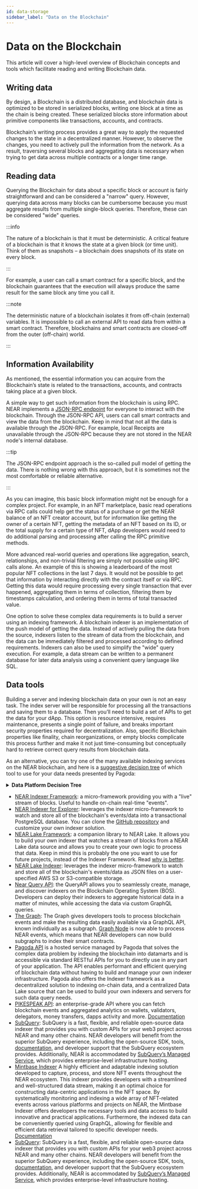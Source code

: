```yaml
---
id: data-storage
sidebar_label: "Data on the Blockchain"
---
```


# Data on the Blockchain

This article will cover a high-level overview of Blockchain concepts and tools which facilitate reading and writing Blockchain data. 

## Writing data

By design, a Blockchain is a distributed database, and blockchain data is optimized to be stored in serialized blocks, writing one block at a time as the chain is being created. These serialized blocks store information about primitive components like transactions, accounts, and contracts. 


Blockchain’s writing process provides a great way to apply the requested changes to the state in a decentralized manner. However, to observe the changes, you need to actively pull the information from the network. As a result, traversing several blocks and aggregating data is necessary when trying to get data across multiple contracts or a longer time range.


## Reading data


Querying the Blockchain for data about a specific block or account is fairly straightforward and can be considered a "narrow" query. However, querying data across many blocks can be cumbersome because you must aggregate results from multiple single-block queries. Therefore, these can be considered "wide" queries.


:::info

The nature of a blockchain is that it must be deterministic. A critical feature of a blockchain is that it knows the state at a given block (or time unit). Think of them as snapshots –  a blockchain does snapshots of its state on every block.

:::


For example, a user can call a smart contract for a specific block, and the blockchain guarantees that the execution will always produce the same result for the same block any time you call it.


:::note

The deterministic nature of a blockchain isolates it from off-chain (external) variables. It is impossible to call an external API to read data from within a smart contract. Therefore, blockchains and smart contracts are closed-off from the outer (off-chain) world.

:::

## Information Availability


As mentioned, the essential information you can acquire from the Blockchain’s state is related to the transactions, accounts, and contracts taking place at a given block. 


A simple way to get such information from the blockchain is using RPC. NEAR implements a [JSON-RPC endpoint](/api/rpc/introduction) for everyone to interact with the blockchain. Through the JSON-RPC API, users can call smart contracts and view the data from the blockchain.
Keep in mind that not all the data is available through the JSON-RPC. For example, local Receipts are unavailable through the JSON-RPC because they are not stored in the NEAR node's internal database.


:::tip

The JSON-RPC endpoint  approach is the so-called pull model of getting the data. There is nothing wrong with this approach, but it is sometimes not the most comfortable or reliable alternative.

:::

As you can imagine, this basic block information might not be enough for a complex project. For example, in an NFT marketplace, basic read operations via RPC calls could help get the status of a purchase or get the NEAR balance of an NFT creator account, but for information like getting the owner of a certain NFT, getting the metadata of an NFT based on its ID, or the total supply for a certain type of NFT, dApp developers would need to do additional parsing and processing after calling the RPC primitive methods. 


More advanced real-world queries and operations like aggregation, search, relationships, and non-trivial filtering are simply not possible using RPC calls alone. An example of this is showing a leaderboard of the most popular NFT collections in the last 7 days. It would not be possible to get that information by interacting directly with the contract itself or via RPC. Getting this data would require processing every single transaction that ever happened, aggregating them in terms of collection, filtering them by timestamps calculation, and ordering them in terms of total transacted value. 


One option to solve these complex data requirements is to build a server using an indexing framework. A blockchain indexer is an implementation of the push model of getting the data. Instead of actively pulling the data from the source, indexers listen to the stream of data from the blockchain, and the data can be immediately filtered and processed according to defined requirements. Indexers can also be used to simplify the "wide" query execution. For example, a data stream can be written to a permanent database for later data analysis using a convenient query language like SQL.


## Data tools


Building a server and indexing blockchain data on your own is not an easy task. The index server will be responsible for processing all the transactions and saving them to a database. Then you’ll need to build a set of APIs to get the data for your dApp. This option is resource intensive, requires maintenance, presents a single point of failure, and breaks important security properties required for decentralization.
Also, specific Blockchain properties like finality, chain reorganizations, or empty blocks complicate this process further and make it not just time-consuming but conceptually hard to retrieve correct query results from blockchain data.


As an alternative, you can try one of the many available indexing services on the NEAR blockchain, and here is a [suggestive decision tree](https://docs.pagoda.co/decision-tree-lt) of which tool to use for your data needs presented by Pagoda:

<details>
<summary><b>Data Platform Decision Tree</b></summary>
<a href="/docs/assets/data-decision-tree.png" target="_blank">
<img src="/docs/assets/data-decision-tree.png" />
</a>
</details>


* [NEAR Indexer Framework](/concepts/advanced/near-indexer-framework): a micro-framework providing you with a "live" stream of blocks. Useful to handle on-chain real-time "events".
* [NEAR Indexer for Explorer](/tools/indexer-for-explorer): leverages the indexer micro-framework to watch and store all of the blockchain's events/data into a transactional PostgreSQL database. You can clone the [GitHub repository](https://github.com/near/near-indexer-for-explorer) and customize your own indexer solution.
* [NEAR Lake Framework](/concepts/advanced/near-lake-framework): a companion library to NEAR Lake. It allows you to build your own indexer that watches a stream of blocks from a NEAR Lake data source and allows you to create your own logic to process that data. Keep in mind this is probably the one you want to use for future projects, instead of the Indexer Framework. Read [why is better](/concepts/advanced/near-indexer-framework#why-is-it-better-than-near-indexer-framework).
* [NEAR Lake Indexer](/concepts/advanced/near-lake-framework): leverages the indexer micro-framework to watch and store all of the blockchain's events/data as JSON files on a user-specified AWS S3 or S3-compatible storage.
* [Near Query API](https://near.org/dataplatform.near/widget/QueryApi.Dashboard): the QueryAPI allows you to seamlessly create, manage, and discover indexers on the Blockchain Operating System (BOS). Developers can deploy their indexers to aggregate historical data in a matter of minutes, while accessing the data via custom GraphQL queries.
* [The Graph](https://thegraph.com/docs/en/cookbook/near/): The Graph gives developers tools to process blockchain events and make the resulting data easily available via a GraphQL API, known individually as a subgraph. [Graph Node](https://github.com/graphprotocol/graph-node) is now able to process NEAR events, which means that NEAR developers can now build subgraphs to index their smart contracts.
* [Pagoda API](https://pagoda.co) is a hosted service managed by Pagoda that solves the complex data problem by indexing the blockchain into datamarts and is accessible via standard RESTful APIs for you to directly use in any part of your application. The API enables performant and efficient querying of blockchain data without having to build and manage your own indexer infrastructure. Pagoda also offers the Indexer framework as a decentralized solution to indexing on-chain data, and a centralized Data Lake source that can be used to build your own indexers and servers for such data query needs.
* [PIKESPEAK API](https://pikespeak.ai): an enterprise-grade API where you can fetch blockchain events and aggregated analytics on wallets, validators, delegators, money transfers, dapps activity and more. [Documentation](https://doc.pikespeak.ai/)
* [SubQuery](https://academy.subquery.network/quickstart/quickstart_chains/near.html): SubQuery is a fast, flexible, and reliable open-source data indexer that provides you with custom APIs for your web3 project across NEAR and many other chains. NEAR developers will benefit from the superior SubQuery experience, including the open-source SDK, tools, [documentation](https://academy.subquery.network), and developer support that the SubQuery ecosystem provides. Additionally, NEAR is accommodated by [SubQuery’s Managed Service](http://managedservice.subquery.network), which provides enterprise-level infrastructure hosting.
* [Mintbase Indexer](https://mintbase.xyz/) A highly efficient and adaptable indexing solution developed to capture, process, and store NFT events throughout the NEAR ecosystem. This indexer provides developers with a streamlined and well-structured data stream, making it an optimal choice for constructing data-centric applications in the NFT space. By systematically monitoring and indexing a wide array of NFT-related events across various platforms and projects on NEAR, the Mintbase Indexer offers developers the necessary tools and data access to build innovative and practical applications. Furthermore, the indexed data can be conveniently queried using GraphQL, allowing for flexible and efficient data retrieval tailored to specific developer needs. [Documentation](https://docs.mintbase.xyz/dev/mintbase-graph)
* [SubQuery](https://academy.subquery.network/quickstart/quickstart_chains/near.html): SubQuery is a fast, flexible, and reliable open-source data indexer that provides you with custom APIs for your web3 project across NEAR and many other chains. NEAR developers will benefit from the superior SubQuery experience, including the open-source SDK, tools, [documentation](https://academy.subquery.network), and developer support that the SubQuery ecosystem provides. Additionally, NEAR is accommodated by [SubQuery’s Managed Service](http://managedservice.subquery.network/), which provides enterprise-level infrastructure hosting.
